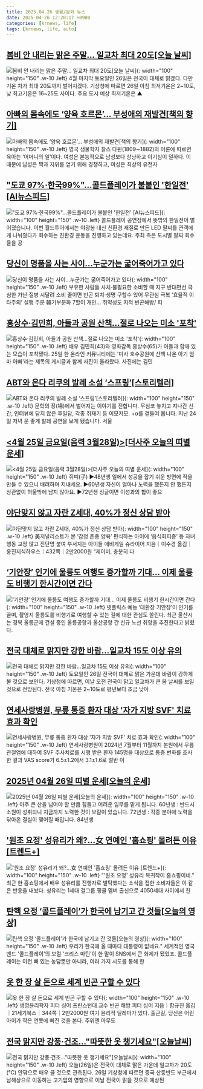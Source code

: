 ```yaml
---
title: 2025.04.26 생활/문화 뉴스
date: 2025-04-26 12:20:17 +0900
categories: [krnews, life]
tags: [krnews, life, auto]
---
```

## [봄비 안 내리는 맑은 주말… 일교차 최대 20도[오늘 날씨]](https://n.news.naver.com/mnews/article/417/0001073499)

![봄비 안 내리는 맑은 주말… 일교차 최대 20도[오늘 날씨]](https://mimgnews.pstatic.net/image/origin/417/2025/04/26/1073499.jpg?type=nf220_150){: width="100" height="150" .w-10 .left}
4월 마지막 토요일인 26일은 전국이 대체로 맑겠다. 다만 기온 차가 최대 20도까지 벌어지겠다. 기상청에 따르면 26일 아침 최저기온은 2~10도, 낮 최고기온은 16~25도 사이다. 주요 도시 예상 최저기온은 ▲

## [아빠의 몸속에도 ‘양육 호르몬’… 부성애의 재발견[책의 향기]](https://n.news.naver.com/mnews/article/020/0003631219)

![아빠의 몸속에도 ‘양육 호르몬’… 부성애의 재발견[책의 향기]](https://mimgnews.pstatic.net/image/origin/020/2025/04/26/3631219.jpg?type=nf220_150){: width="100" height="150" .w-10 .left}
영국 생물학자 찰스 다윈(1809∼1882)의 이론에 따르면 육아는 ‘어머니의 일’이다. 여성은 본능적으로 남성보다 상냥하고 이기심이 덜하다. 이 때문에 남성은 짝과 지위를 얻기 위해 경쟁하고, 여성은 최상의 유전자

## ["도쿄 97%·한국99%"…콜드플레이가 불붙인 '한일전' [AI뉴스피드]](https://n.news.naver.com/mnews/article/057/0001883419)

!["도쿄 97%·한국99%"…콜드플레이가 불붙인 '한일전' [AI뉴스피드]](https://mimgnews.pstatic.net/image/origin/057/2025/04/25/1883419.jpg?type=nf220_150){: width="100" height="150" .w-10 .left}
콜드플레이 공연장에서 뜻밖의 한일전이 벌어졌습니다. 이번 월드투어에서는 야광봉 대신 친환경 재질로 만든 LED 팔찌를 관객에게 나눠줬다가 회수하는 친환경 운동을 진행하고 있는데요. 주최 측은 도시별 팔찌 회수율을 공

## [당신이 명품을 사는 사이…누군가는 굶어죽어가고 있다](https://n.news.naver.com/mnews/article/022/0004030874)

![당신이 명품을 사는 사이…누군가는 굶어죽어가고 있다](https://mimgnews.pstatic.net/image/origin/022/2025/04/26/4030874.jpg?type=nf220_150){: width="100" height="150" .w-10 .left}
부유한 사람들 사치·불필요한 소비할 때 지구 반대편선 극심한 가난·질병 시달려 소비 줄이면 빈곤 퇴치·생명 구할수 있어 무관심 극복 ‘효율적 이타주의’ 실행 주문 韓기부문화 7할이 개인… 취약성도 지적 빈곤해방/ 피

## [홍상수·김민희, 아들과 공원 산책…절로 나오는 미소 '포착'](https://n.news.naver.com/mnews/article/015/0005124081)

![홍상수·김민희, 아들과 공원 산책…절로 나오는 미소 '포착'](https://mimgnews.pstatic.net/image/origin/015/2025/04/25/5124081.jpg?type=nf220_150){: width="100" height="150" .w-10 .left}
배우 김민희(43)와 영화감독 홍상수(65)가 아들과 함께 있는 모습이 포착됐다. 25일 한 온라인 커뮤니티에는 '미사 호수공원에 산책 나온 아기 엄마 아빠'라는 제목의 게시글과 함께 사진이 올라왔다. 사진에는 김민

## [ABT와 온다 리쿠의 발레 소설 ‘스프링’[스토리텔러]](https://n.news.naver.com/mnews/article/023/0003901719)

![ABT와 온다 리쿠의 발레 소설 ‘스프링’[스토리텔러]](https://mimgnews.pstatic.net/image/origin/023/2025/04/26/3901719.jpg?type=nf220_150){: width="100" height="150" .w-10 .left}
문학의 장(場)에서 벌어지는 이야기를 전합니다. 무심코 놓치고 지나간 신간, 인터뷰에 담지 않은 후일담, 각종 취재기 등 이모저모. +α를 곁들여 봅니다. 지난 24일 저녁 운 좋게 발레 공연을 보게 됐습니다. 서울

## [<4월 25일   금요일(음력 3월28일)>[더사주 오늘의 띠별 운세]](https://n.news.naver.com/mnews/article/088/0000944142)

![<4월 25일   금요일(음력 3월28일)>[더사주 오늘의 띠별 운세]](https://mimgnews.pstatic.net/image/origin/088/2025/04/25/944142.jpg?type=nf220_150){: width="100" height="150" .w-10 .left}
쥐띠(子) ▶48년생 일에서 성공을 잡기 쉬운 방면에 적을 만들 수 있으니 배려하며 지내세요. ▶60년생 자신이 얼마나 노력을 했든지 안 했든지 상관없이 허울밖에 남지 않아요. ▶72년생 싱글이면 이성과의 합이 좋으

## [야단맞지 않고 자란 Z세대, 40%가 정신 상담 받아](https://n.news.naver.com/mnews/article/023/0003901795)

![야단맞지 않고 자란 Z세대, 40%가 정신 상담 받아](https://mimgnews.pstatic.net/image/origin/023/2025/04/26/3901795.jpg?type=nf220_150){: width="100" height="150" .w-10 .left}
美저널리스트가 본 ‘감정 존중 양육’ 편식하는 아이에 ‘음식회피증’ 등 자녀 행동 교정 않고 진단명 붙여 부서지는 아이들 애비게일 슈라이어 지음｜이수경 옮김｜웅진지식하우스｜432쪽｜2만2000원 “제이미, 충분히 다

## [‘기안장’ 인기에 울릉도 여행도 증가할까 기대… 이제 울릉도 비행기 한시간이면 간다](https://n.news.naver.com/mnews/article/009/0005482753)

![‘기안장’ 인기에 울릉도 여행도 증가할까 기대… 이제 울릉도 비행기 한시간이면 간다](https://mimgnews.pstatic.net/image/origin/009/2025/04/25/5482753.jpg?type=nf220_150){: width="100" height="150" .w-10 .left}
넷플릭스 예능 ‘대환장 기안장’이 인기를 끌며, 촬영지 울릉도를 비행기로 여행할 수 있는 길에 대한 관심도 쏠린다. 최근 울산시는 경북 울릉군에 건설 중인 울릉공항과 울산공항 간 신규 노선 취항을 추진한다고 밝혔다.

## [전국 대체로 맑지만 강한 바람…일교차 15도 이상 유의](https://n.news.naver.com/mnews/article/028/0002742880)

![전국 대체로 맑지만 강한 바람…일교차 15도 이상 유의](https://mimgnews.pstatic.net/image/origin/028/2025/04/26/2742880.jpg?type=nf220_150){: width="100" height="150" .w-10 .left}
토요일인 26일 전국이 대체로 맑은 가운데 바람이 강하게 불 것으로 보인다. 기상청에 따르면, 이날 오전 전국이 맑고 일교차가 큰 봄 날씨를 보일 것으로 전망된다. 전국 아침 기온은 2~10도로 평년보다 조금 낮아

## [연세사랑병원, 무릎 통증 환자 대상 '자가 지방 SVF' 치료 효과 확인](https://n.news.naver.com/mnews/article/119/0002949761)

![연세사랑병원, 무릎 통증 환자 대상 '자가 지방 SVF' 치료 효과 확인](https://mimgnews.pstatic.net/image/origin/119/2025/04/26/2949761.jpg?type=nf220_150){: width="100" height="150" .w-10 .left}
연세사랑병원이 2024년 7월부터 11월까지 본원에서 무릎 관절염에 대하여 SVF 주사치료를 시행 받은 환자 145명을 대상으로 통증 변화를 조사한 결과 VAS score가 6.5±1.2에서 3.1±1.6로 절반 이

## [2025년 04월 26일 띠별 운세[오늘의 운세]](https://n.news.naver.com/mnews/article/030/0003307252)

![2025년 04월 26일 띠별 운세[오늘의 운세]](https://mimgnews.pstatic.net/image/origin/030/2025/04/26/3307252.jpg?type=nf220_150){: width="100" height="150" .w-10 .left}
아주 큰 산을 넘어야 할 만큼 힘들고 어려운 임무를 맡게 됩니다. 60년생 : 반드시 소원이 성취되니 지금까지 노력한 것이 보람이 있습니다. 72년생 : 각종 분야에 노력을 닦아온 결실이 맺어질 때입니다. 84년생

## ['원조 요정' 성유리가 왜?…女 연예인 '홈쇼핑' 몰려든 이유 [트렌드+]](https://n.news.naver.com/mnews/article/015/0005124343)

!['원조 요정' 성유리가 왜?…女 연예인 '홈쇼핑' 몰려든 이유 [트렌드+]](https://mimgnews.pstatic.net/image/origin/015/2025/04/26/5124343.jpg?type=nf220_150){: width="100" height="150" .w-10 .left}
“'원조 요정' 성유리 복귀작이 홈쇼핑이네.” 최근 한 홈쇼핑에서 배우 성유리를 진행자로 발탁했다는 소식을 접한 소비자들은 이 같은 반응을 내놨다. 성유리는 1세대 걸그룹 핑클 멤버 출신으로 4050세대 사이에서 친

## [탄핵 요정 ‘콜드플레이’가 한국에 남기고 간 것들[오늘의 영상]](https://n.news.naver.com/mnews/article/056/0011939771)

![탄핵 요정 ‘콜드플레이’가 한국에 남기고 간 것들[오늘의 영상]](https://mimgnews.pstatic.net/image/origin/056/2025/04/25/11939771.jpg?type=nf220_150){: width="100" height="150" .w-10 .left}
우리가 한국에 올 때마다 대통령이 없네요." 세계적인 영국 밴드 '콜드플레이'의 보컬 '크리스 마틴'이 한 말이 SNS에서 큰 화제가 됐었죠. 콜드플레이는 이런 뼈 있는 농담뿐만 아니라, 여러 가지 시도를 통해 한

## [옷 한 장 살 돈으로 세계 빈곤 구할 수 있다](https://n.news.naver.com/mnews/article/023/0003901789)

![옷 한 장 살 돈으로 세계 빈곤 구할 수 있다](https://mimgnews.pstatic.net/image/origin/023/2025/04/26/3901789.jpg?type=nf220_150){: width="100" height="150" .w-10 .left}
생명윤리학자 피터 싱어 프린스턴대 교수 빈곤 해방 피터 싱어 지음｜함규진 옮김｜21세기북스｜344쪽｜2만2000원 여기 윤리적 딜레마가 있다. 출근길, 당신은 어린아이가 작은 연못에 빠진 것을 본다. 주위엔 아무도

## [전국 맑지만 강풍·건조…"따뜻한 옷 챙기세요"[오늘날씨]](https://n.news.naver.com/mnews/article/008/0005186190)

![전국 맑지만 강풍·건조…"따뜻한 옷 챙기세요"[오늘날씨]](https://mimgnews.pstatic.net/image/origin/008/2025/04/26/5186190.jpg?type=nf220_150){: width="100" height="150" .w-10 .left}
오늘(26일)은 전국이 대체로 맑은 가운데 일교차가 20도(℃) 안팎으로 매우 클 것으로 관측된다. 26일 기상청에 따르면 중국 산둥반도 부근에서 남해상으로 이동하는 고기압의 영향으로 이날 전국이 맑을 것으로 예상된

